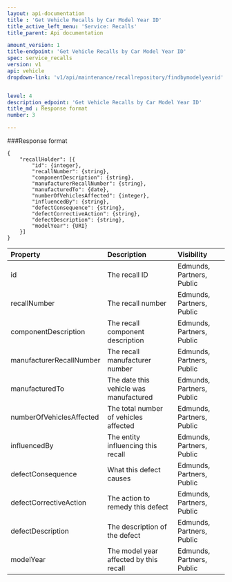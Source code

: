 ```yaml
---
layout: api-documentation
title : 'Get Vehicle Recalls by Car Model Year ID'
title_active_left_menu: 'Service: Recalls'
title_parent: Api documentation

amount_version: 1
title-endpoint: 'Get Vehicle Recalls by Car Model Year ID'
spec: service_recalls
version: v1
api: vehicle
dropdown-link: 'v1/api/maintenance/recallrepository/findbymodelyearid'


level: 4
description_edpoint: 'Get Vehicle Recalls by Car Model Year ID'
title_md : Response format
number: 3

---
```


###Response format

	{
	    "recallHolder": [{
	        "id": {integer},
	        "recallNumber": {string},
	        "componentDescription": {string},
	        "manufacturerRecallNumber": {string},
	        "manufacturedTo": {date},
	        "numberOfVehiclesAffected": {integer},
	        "influencedBy": {string},
	        "defectConsequence": {string},
	        "defectCorrectiveAction": {string},
	        "defectDescription": {string},
	        "modelYear": {URI}
	    }]
	}

| Property      			| Description                                              	| Visibility                |
|:--------------------------|:----------------------------------------------------------|:------------------------- |
| id            			| The recall ID							                   	| Edmunds, Partners, Public |
| recallNumber            	| The recall number						                   	| Edmunds, Partners, Public |
| componentDescription      | The recall component description		                   	| Edmunds, Partners, Public |
| manufacturerRecallNumber  | The recall manufacturer number		                   	| Edmunds, Partners, Public |
| manufacturedTo            | The date this vehicle was manufactured                   	| Edmunds, Partners, Public |
| numberOfVehiclesAffected  | The total number of vehicles affected	                   	| Edmunds, Partners, Public |
| influencedBy            	| The entity influencing this recall	                   	| Edmunds, Partners, Public |
| defectConsequence         | What this defect causes				                   	| Edmunds, Partners, Public |
| defectCorrectiveAction 	| The action to remedy this defect		                   	| Edmunds, Partners, Public |
| defectDescription       	| The description of the defect			                   	| Edmunds, Partners, Public |
| modelYear            		| The model year affected by this recall                   	| Edmunds, Partners, Public |

